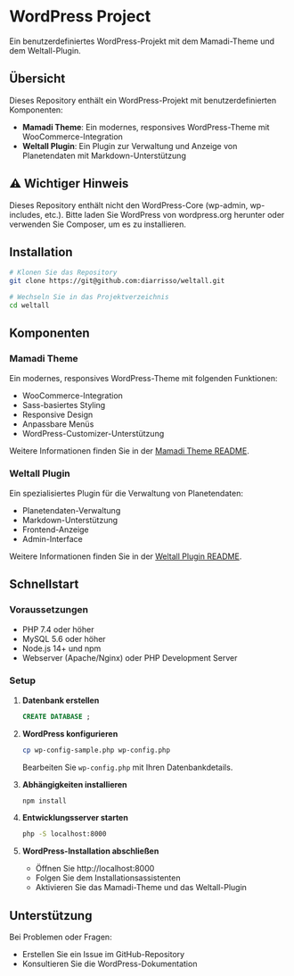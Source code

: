# WordPress Project

Ein benutzerdefiniertes WordPress-Projekt mit dem Mamadi-Theme und dem Weltall-Plugin.

## Übersicht

Dieses Repository enthält ein WordPress-Projekt mit benutzerdefinierten Komponenten:

- **Mamadi Theme**: Ein modernes, responsives WordPress-Theme mit WooCommerce-Integration
- **Weltall Plugin**: Ein Plugin zur Verwaltung und Anzeige von Planetendaten mit Markdown-Unterstützung

## ⚠️ Wichtiger Hinweis

Dieses Repository enthält nicht den WordPress-Core (wp-admin, wp-includes, etc.). Bitte laden Sie WordPress von wordpress.org herunter oder verwenden Sie Composer, um es zu installieren.

## Installation

```bash
# Klonen Sie das Repository
git clone https://git@github.com:diarrisso/weltall.git

# Wechseln Sie in das Projektverzeichnis
cd weltall
```

## Komponenten

### Mamadi Theme

Ein modernes, responsives WordPress-Theme mit folgenden Funktionen:

- WooCommerce-Integration
- Sass-basiertes Styling
- Responsive Design
- Anpassbare Menüs
- WordPress-Customizer-Unterstützung

Weitere Informationen finden Sie in der [Mamadi Theme README](wp-content/themes/MAMADI/README.md).

### Weltall Plugin

Ein spezialisiertes Plugin für die Verwaltung von Planetendaten:

- Planetendaten-Verwaltung
- Markdown-Unterstützung
- Frontend-Anzeige
- Admin-Interface

Weitere Informationen finden Sie in der [Weltall Plugin README](wp-content/plugins/weltall/README.md).

## Schnellstart

### Voraussetzungen

- PHP 7.4 oder höher
- MySQL 5.6 oder höher
- Node.js 14+ und npm
- Webserver (Apache/Nginx) oder PHP Development Server

### Setup

1. **Datenbank erstellen**
   ```sql
   CREATE DATABASE ;
   ```

2. **WordPress konfigurieren**
   ```bash
   cp wp-config-sample.php wp-config.php
   ```
   Bearbeiten Sie `wp-config.php` mit Ihren Datenbankdetails.

3. **Abhängigkeiten installieren**
   ```bash
   npm install
   ```

4. **Entwicklungsserver starten**
   ```bash
   php -S localhost:8000
   ```

5. **WordPress-Installation abschließen**
   - Öffnen Sie http://localhost:8000
   - Folgen Sie dem Installationsassistenten
   - Aktivieren Sie das Mamadi-Theme und das Weltall-Plugin

## Unterstützung

Bei Problemen oder Fragen:

- Erstellen Sie ein Issue im GitHub-Repository
- Konsultieren Sie die WordPress-Dokumentation

